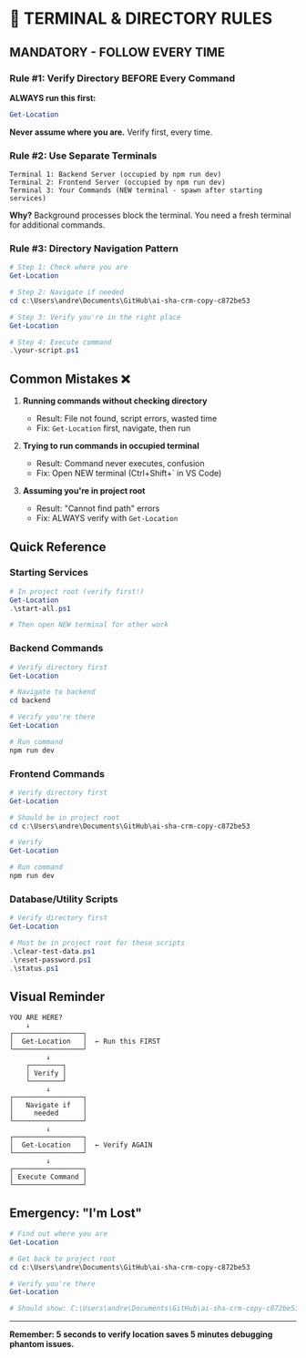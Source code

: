 # 🚨 TERMINAL & DIRECTORY RULES

## MANDATORY - FOLLOW EVERY TIME

### Rule #1: Verify Directory BEFORE Every Command

**ALWAYS run this first:**
```powershell
Get-Location
```

**Never assume where you are.** Verify first, every time.

### Rule #2: Use Separate Terminals

```
Terminal 1: Backend Server (occupied by npm run dev)
Terminal 2: Frontend Server (occupied by npm run dev)  
Terminal 3: Your Commands (NEW terminal - spawn after starting services)
```

**Why?** Background processes block the terminal. You need a fresh terminal for additional commands.

### Rule #3: Directory Navigation Pattern

```powershell
# Step 1: Check where you are
Get-Location

# Step 2: Navigate if needed
cd c:\Users\andre\Documents\GitHub\ai-sha-crm-copy-c872be53

# Step 3: Verify you're in the right place
Get-Location

# Step 4: Execute command
.\your-script.ps1
```

## Common Mistakes ❌

1. **Running commands without checking directory**
   - Result: File not found, script errors, wasted time
   - Fix: `Get-Location` first, navigate, then run

2. **Trying to run commands in occupied terminal**
   - Result: Command never executes, confusion
   - Fix: Open NEW terminal (Ctrl+Shift+` in VS Code)

3. **Assuming you're in project root**
   - Result: "Cannot find path" errors
   - Fix: ALWAYS verify with `Get-Location`

## Quick Reference

### Starting Services
```powershell
# In project root (verify first!)
Get-Location
.\start-all.ps1

# Then open NEW terminal for other work
```

### Backend Commands
```powershell
# Verify directory first
Get-Location

# Navigate to backend
cd backend

# Verify you're there
Get-Location

# Run command
npm run dev
```

### Frontend Commands
```powershell
# Verify directory first
Get-Location

# Should be in project root
cd c:\Users\andre\Documents\GitHub\ai-sha-crm-copy-c872be53

# Verify
Get-Location

# Run command
npm run dev
```

### Database/Utility Scripts
```powershell
# Verify directory first
Get-Location

# Must be in project root for these scripts
.\clear-test-data.ps1
.\reset-password.ps1
.\status.ps1
```

## Visual Reminder

```
YOU ARE HERE?
    ↓
┌─────────────────┐
│  Get-Location   │  ← Run this FIRST
└─────────────────┘
         ↓
    ┌────────┐
    │ Verify │
    └────────┘
         ↓
┌─────────────────┐
│   Navigate if   │
│     needed      │
└─────────────────┘
         ↓
┌─────────────────┐
│  Get-Location   │  ← Verify AGAIN
└─────────────────┘
         ↓
┌─────────────────┐
│ Execute Command │
└─────────────────┘
```

## Emergency: "I'm Lost"

```powershell
# Find out where you are
Get-Location

# Get back to project root
cd c:\Users\andre\Documents\GitHub\ai-sha-crm-copy-c872be53

# Verify you're there
Get-Location

# Should show: C:\Users\andre\Documents\GitHub\ai-sha-crm-copy-c872be53
```

---

**Remember: 5 seconds to verify location saves 5 minutes debugging phantom issues.**
